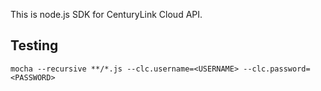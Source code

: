 This is node.js SDK for CenturyLink Cloud API.

Testing
-------
`mocha --recursive **/*.js --clc.username=<USERNAME> --clc.password=<PASSWORD>`

